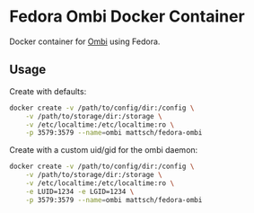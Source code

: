 # Fedora Ombi Docker Container

Docker container for [Ombi](https://www.ombi.io/) using Fedora.

## Usage

Create with defaults:

```bash
docker create -v /path/to/config/dir:/config \
    -v /path/to/storage/dir:/storage \
    -v /etc/localtime:/etc/localtime:ro \
    -p 3579:3579 --name=ombi mattsch/fedora-ombi
```

Create with a custom uid/gid for the ombi daemon:

```bash
docker create -v /path/to/config/dir:/config \
    -v /path/to/storage/dir:/storage \
    -v /etc/localtime:/etc/localtime:ro \
    -e LUID=1234 -e LGID=1234 \
    -p 3579:3579 --name=ombi mattsch/fedora-ombi
```
